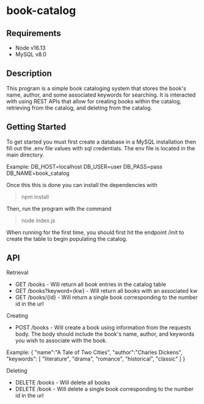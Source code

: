 # book-catalog

## Requirements
* Node v16.13
* MySQL v8.0

## Description

This program is a simple book cataloging system that stores the book's name, author, and some associated keywords for searching. It is
interacted with using REST APIs that allow for creating books within the catalog, retrieving from the catalog, and deleting from the catalog.

## Getting Started

To get started you must first create a database in a MySQL installation then fill out the .env file values with sql credentials. The env file is located in the main directory.

Example:
DB_HOST=localhost
DB_USER=user
DB_PASS=pass
DB_NAME=book_catalog

Once this this is done you can install the dependencies with

>npm install

Then, run the program with the command

>node index.js

When running for the first time, you should first hit the endpoint /init to create the table to begin populating the catalog.

## API

Retrieval
- GET /books - Will return all book entries in the catalog table
- GET /books?keyword={kw} - Will return all books with an associated kw
- GET /books/{id} - Will return a single book corresponding to the number id in the url

Creating
- POST /books - Will create a book using information from the requests body. The body should include the book's name, author, and keywords
you wish to associate with the book.

Example:
{
    "name":"A Tale of Two Cities",
    "author":"Charles Dickens",
    "keywords": [
        "literature",
        "drama",
        "romance",
        "historical",
        "classic"
    ]
}

Deleting
- DELETE /books - Will delete all books
- DELETE /book - Will delete a single book corresponding to the number id in the url